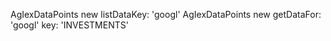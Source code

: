 AgIexDataPoints new listDataKey:  'googl'
AgIexDataPoints new getDataFor:   'googl' key: 'INVESTMENTS'